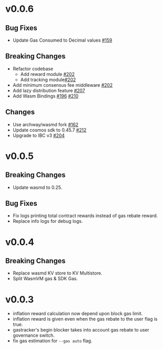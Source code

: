 # v0.0.6

## Bug Fixes
- Update Gas Consumed to Decimal values [#159](https://github.com/archway-network/archway/pull/159)

## Breaking Changes
- Refactor codebase
  - Add reward module [#202](https://github.com/archway-network/archway/pull/202)
  - Add tracking module[#202](https://github.com/archway-network/archway/pull/202)
- Add minimum consensus fee middleware [#202](https://github.com/archway-network/archway/pull/202)
- Add lazy distribution feature [#207](https://github.com/archway-network/archway/pull/207)
- Add Wasm Bindings [#196](https://github.com/archway-network/archway/pull/196) [#210](https://github.com/archway-network/archway/pull/210)

## Changes
- Use archway/wasmd fork [#162](https://github.com/archway-network/archway/pull/159)
- Update cosmos sdk to 0.45.7 [#212](https://github.com/archway-network/archway/pull/212)
- Upgrade to IBC v3 [#204](https://github.com/archway-network/archway/pull/204)


# v0.0.5

## Breaking Changes
- Update wasmd to 0.25.

## Bug Fixes
- Fix logs printing total contract rewards instead of gas rebate reward.
- Replace info logs for debug logs.

# v0.0.4
## Breaking Changes
- Replace wasmd KV store to KV Multistore.
- Split WasmVM gas & SDK Gas.

# v0.0.3
- inflation reward calculation now depend upon block gas limit.
- inflation reward is given even when the gas rebate to the user flag is true.
- gastracker's begin blocker takes into account gas rebate to user governance switch.
- fix gas estimation for `--gas auto` flag.
